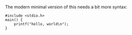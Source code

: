 The modern minimal version of this needs a bit more syntax:
~~~~~~~~~~~~~~~~~~~~~
#include <stdio.h>
main() {
    printf("hello, world\n");
}
~~~~~~~~~~~~~~~~~~~~~
